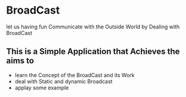 # BroadCast
let us having fun Communicate with the Outside World by Dealing with BroadCast

## This is a Simple Application that Achieves the aims to 
* learn the Concept of the BroadCast and its Work
* deal with Static and dynamic Broadcast
* applay some example 
